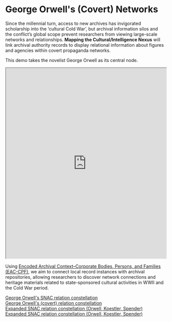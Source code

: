 # George Orwell's (Covert) Networks

Since the millennial turn, access to new archives has invigorated scholarship into the ‘cultural Cold War’, but archival information silos and the conflict’s global scope prevent researchers from viewing large-scale networks and relationships. **Mapping the Cultural/Intelligence Nexus** will link archival authority records to display relational information about figures and agencies within covert propaganda networks. 

This demo takes the novelist George Orwell as its central node. 

<iframe width="100%" height="600" src="https://krmuth.github.io/orwell.node/visualisations/orwell/"></iframe>

Using [Encoded Archival Context–Corporate Bodies, Persons, and Families (EAC-CPF)](https://eac.staatsbibliothek-berlin.de/), we aim to connect local record instances with archival repositories, allowing researchers to discover network connections and heritage materials related to state-sponsored cultural activities in WWII and the Cold War period. 

[George Orwell's SNAC relation constellation](https://krmuth.github.io/orwell.node/visualisations/orwell/orwell-ego/snac/)  
[George Orwell's (covert) relation constellation](https://krmuth.github.io/orwell.node/visualisations/orwell/orwell-ego/full/)  
[Expanded SNAC relation constellation (Orwell, Koestler, Spender)](https://krmuth.github.io/orwell.node/visualisations/orwell/triad/snac/)  
[Expanded SNAC relation constellation (Orwell, Koestler, Spender)](https://krmuth.github.io/orwell.node/visualisations/orwell/triad/full/)  
